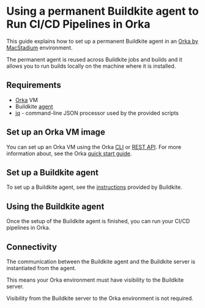# Using a permanent Buildkite agent to Run CI/CD Pipelines in Orka

This guide explains how to set up a permanent Buildkite agent in an [Orka by MacStadium][orka] environment. 

The permanent agent is reused across Buildkite jobs and builds and it allows you to run builds locally on the machine where it is installed.

## Requirements

- [Orka][orka] VM
- Buildkite [agent][agent]
- [jq][jq] - command-line JSON processor used by the provided scripts

## Set up an Orka VM image

You can set up an Orka VM using the Orka [CLI][cli] or [REST API][api]. For more information about, see the Orka [quick start guide][quick-start].

## Set up a Buildkite agent

To set up a Buildkite agent, see the [instructions][agent-instructions] provided by Buildkite.

## Using the Buildkite agent

Once the setup of the Buildkite agent is finished, you can run your CI/CD pipelines in Orka.

## Connectivity

The communication between the Buildkite agent and the Buildkite server is instantiated from the agent.

This means your Orka environment must have visibility to the Buildkite server.

Visibility from the Buildkite server to the Orka environment is not required. 

[orka]: https://orkadocs.macstadium.com/docs/getting-started
[agent]: https://buildkite.com/docs/agent/v3
[cli]: https://orkadocs.macstadium.com/docs/example-cli-workflows
[api]: https://documenter.getpostman.com/view/6574930/S1ETRGzt?version=latest
[quick-start]: https://orkadocs.macstadium.com/docs/quick-start
[agent-instructions]: https://buildkite.com/docs/agent/v3/installation
[jq]: https://stedolan.github.io/jq/